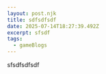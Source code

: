 ```yaml
---
layout: post.njk
title: sdfsdfsdf
date: 2025-07-14T18:27:39.492Z
excerpt: sfsdf
tags:
  - gameBlogs
---
```

sfsdfsdfsdf